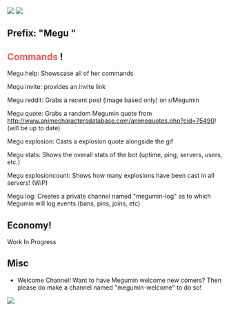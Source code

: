 
<img src="https://i.imgur.com/e8Rr1au.png">
<a href="https://discordapp.com/oauth2/authorize/?permissions=537159744&scope=bot&client_id=587112134165397525"><img src="https://i.imgur.com/ElznqTa.png"></a>

## Prefix: "Megu "
  
## <font color=EC5D56>Commands </font>!
  
  Megu help: Showscase all of her commands 
  
  Megu invite: provides an invite link
  
  Megu reddit: Grabs a recent post (image based only) on r/Megumin
  
  Megu quote: Grabs a random Megumin quote from http://www.animecharactersdatabase.com/animequotes.php?cid=75490! (will be up to date)  
  
  Megu explosion: Casts a explosion quote alongside the gif
  
  Megu stats: Shows the overall stats of the bot (uptime, ping, servers, users, etc.)

  Megu explosioncount: Shows how many explosions have been cast in all servers! (WiP)

  Megu log: Creates a private channel named "megumin-log" as to which Megumin will log events (bans, pins, joins, etc)
 
## Economy!

  Work In Progress

## Misc

 - Welcome Channel! Want to have Megumin welcome new comers? Then please do make a channel named "megumin-welcome" to do so!

<img src="https://i.imgur.com/pV1mXKW.png">


